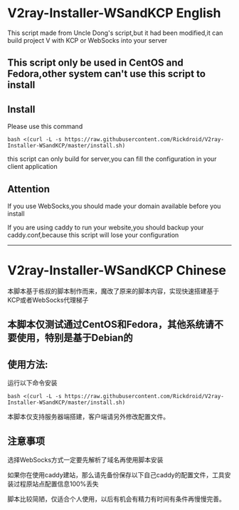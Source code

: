 
# V2ray-Installer-WSandKCP English
This script made from Uncle Dong's script,but it had been modified,it can build project V with KCP or WebSocks into your server

## This script only be used in CentOS and Fedora,other system can't use this script to install

## Install
Please use this command

    bash <(curl -L -s https://raw.githubusercontent.com/Rickdroid/V2ray-Installer-WSandKCP/master/install.sh)

this script can only build for server,you can fill the configuration in your client application

## Attention
If you use WebSocks,you should made your domain available before you install

If you are using caddy to run your website,you should backup your caddy.conf,because this script will lose your configuration

----

# V2ray-Installer-WSandKCP Chinese
本脚本基于栋叔的脚本制作而来，魔改了原来的脚本内容，实现快速搭建基于KCP或者WebSocks代理梯子

## 本脚本仅测试通过CentOS和Fedora，其他系统请不要使用，特别是基于Debian的

## 使用方法:
运行以下命令安装

    bash <(curl -L -s https://raw.githubusercontent.com/Rickdroid/V2ray-Installer-WSandKCP/master/install.sh)

本脚本仅支持服务器端搭建，客户端请另外修改配置文件。

## 注意事项
选择WebSocks方式一定要先解析了域名再使用脚本安装

如果你在使用caddy建站，那么请先备份保存以下自己caddy的配置文件，工具安装过程原站点配置信息100%丢失

脚本比较简陋，仅适合个人使用，以后有机会有精力有时间有条件再慢慢完善。
